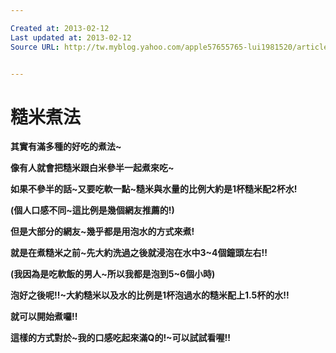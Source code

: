 ```yaml
---

Created at: 2013-02-12
Last updated at: 2013-02-12
Source URL: http://tw.myblog.yahoo.com/apple57655765-lui1981520/article?mid=11387


---
```


# 糙米煮法


**其實有滿多種的好吃的煮法~**

**像有人就會把糙米跟白米參半一起煮來吃~**

**如果不參半的話~又要吃軟一點~糙米與水量的比例大約是1杯糙米配2杯水!**

**(個人口感不同~這比例是幾個網友推薦的!)**

**但是大部分的網友~幾乎都是用泡水的方式來煮!**

**就是在煮糙米之前~先大約洗過之後就浸泡在水中3~4個鐘頭左右!!**

**(我因為是吃軟飯的男人~所以我都是泡到5~6個小時)**

**泡好之後呢!!~大約糙米以及水的比例是1杯泡過水的糙米配上1.5杯的水!!**

**就可以開始煮囉!!**

**這樣的方式對於~我的口感吃起來滿Q的!~可以試試看喔!!**

